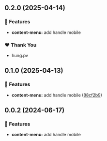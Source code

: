 ## 0.2.0 (2025-04-14)

### 🚀 Features

- **content-menu:** add handle mobile

### ❤️ Thank You

- hung.pv

## 0.1.0 (2025-04-13)

### 🚀 Features

- **content-menu:** add handle mobile ([88cf2b9](https://github.com/hung4564/vue-library/commit/88cf2b9))

## 0.0.2 (2024-06-17)

### 🚀 Features

- **content-menu:** add handle mobile
